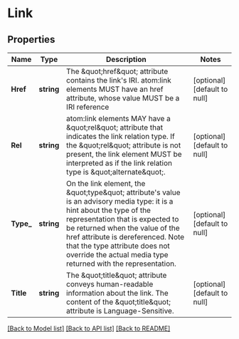 # Link

## Properties
Name | Type | Description | Notes
------------ | ------------- | ------------- | -------------
**Href** | **string** | The \&quot;href\&quot; attribute contains the link&#39;s IRI. atom:link elements MUST have an href attribute, whose value MUST be a IRI reference | [optional] [default to null]
**Rel** | **string** | atom:link elements MAY have a \&quot;rel\&quot; attribute that indicates the link relation type.  If the \&quot;rel\&quot; attribute is not present, the link element MUST be interpreted as if the link relation type is \&quot;alternate\&quot;. | [optional] [default to null]
**Type_** | **string** | On the link element, the \&quot;type\&quot; attribute&#39;s value is an advisory media type: it is a hint about the type of the representation that is expected to be returned when the value of the href attribute is dereferenced.  Note that the type attribute does not override the actual media type returned with the representation. | [optional] [default to null]
**Title** | **string** | The \&quot;title\&quot; attribute conveys human-readable information about the link.  The content of the \&quot;title\&quot; attribute is Language-Sensitive. | [optional] [default to null]

[[Back to Model list]](../README.md#documentation-for-models) [[Back to API list]](../README.md#documentation-for-api-endpoints) [[Back to README]](../README.md)



